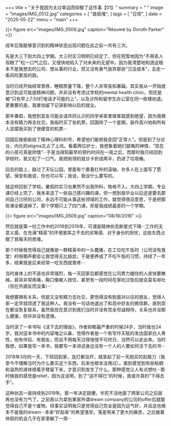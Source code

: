 +++
title = "关于我因为太过幸运而抑郁了这件事【01】"
summary = " "
image = "images/IMG_0512.jpg"
categories = [
    "故纸堆",
]
tags = [
    "日常",
]
date = "2025-05-22"
menu = "main"
+++


{{< figure src="images/IMG_0508.jpg" caption="Résumé by Doroth Parker" >}}

成年后我能够意识到的精神状态出现问题在此之前一共有三次。

先是大三下到大四上学期。大三时实习明明已经定了，但在短暂地因为“不用丢人现眼了”松一口气之后，又很快地陷入了对未来的无望中。因为我清楚地知道这根本不是我想去的公司、想从事的行业，但又没有勇气放弃那些“沉没成本”，去走一条风险更高的路。

当时已经开始经常胃疼、睡眠质量下降，整个人非常丧和暴躁。其实我从一开始就意识到这可能是精神问题，并非没有考虑过学校的mental health clinic，但还是被“只有早上7:50打电话才可能约上”，以及诊所和留学生办公室在同一栋楼劝退。更重要的是，我害怕留下记录影响以后的就业。

那年春假，我想到室友可能会请共同认识的同学来家里做客就感到绝望，因为我根本没有精力再去社交。我临时买了张机票，回国待了一个星期，装作高兴地和所有人显摆我买到了很便宜的机票···

回国后我偷偷挂了精神心理科的号，希望他们能把我变回“正常人”。但是到了分诊台，内化的stigma又占了上风。看着两位护士，我想象着她们鄙夷的神情，“现在的小孩可真是矫情”···于是当得知最早的预约时间在一周之后，而那时我已经回到学校时，我又松了一口气。我把刚领的就诊卡折成两半，扔进了垃圾桶。

回去的路上，路过了天坛公园，里面有个裹着红布的滚轴，许多人在上面写了愿望。保安和我说，你也可以写；我说，我没什么要写的。

就这样回到了学校。暑假的实习也果然不出我所料，格格不入。大四上学期，专业课已经上完了，我本来选了一些自己感兴趣的课，但一想到我毕业以后还是要去那间自己讨厌的公司，永远不可能从事这些领域的工作，就觉得很没意思，于是把那些课全都退掉了。那个学期只上了四门课，却是我成绩最差的一个学期。

{{< figure src="images/IMG_0509.jpg" caption="08/18/2016" >}}

然后就是第一份工作中的2018到2019年，可谓是精神状态断崖式下降···工作的无意义感、在充满“精英”的环境里挥之不去的劣等感、对于身份的担忧，这些东西占据了我每天的思维。

那个时候我觉得自己就像是一群精英中的一头蠢猪，在工位吃午饭时（公司没有食堂）的咀嚼声都会让我觉得无比尴尬，于是便养成了不吃午饭的习惯，持续了一年多，结果就是后来经常一吃东西就胃疼···

当时身体上的不适也非常强烈，每一天回家后都感觉在公司费力绷住的人皮快要散掉。肩背非常疼痛，胸口像被人按住，甚至有一段时间在家吃过饭后就会莫名呕吐（但在外面反而没事）···

我想要拥有关系，但是又没有精力去社交，更觉得没有脸面对以往的朋友，觉得人家一定早就烦透了我这种人。我没有一句话地退出了和高中好友的微信群，直到现在都没恢复联系，虽然我现在意识到我们当时并没有完全坦诚相待，关系也并没那么健康，但并非没有遗憾。

当时读了一本书叫《活下去的理由》，作者抑郁最严重的时候24岁，当时我也24岁。我对这本书中的内容嗤之以鼻，觉得作者是一个有写作天赋的发达国家白人男性，他有伴侣、有朋友，而且不用每天过得惶惶不可终日，当然可以走出来。当时我想，如果我写一本书，我要写一本讲述身边没有一个人的人要如何活下去的书···

2018年3月的一天，下班回到家，连灯都没开，就拿起了前一天刚买的刮眉刀（我至今不理解当时为什么要买这个东西，后来也根本没用过）。直到感觉到有些粘稠和温热的液体顺着手臂留下来，才意识到发生了什么，那种感觉让人有点想吐···那时候我的感觉是relief，因为这说明，到了“迫不得已”的时候，我或许真的“下得去手”。

这种状态一直持续到2019年。那一年决定跳槽，半死不活地面了两家公司之后就再也没有力气了。之前我以为拿到某家所谓dream company的公司的offer后就能觉得自己不是个废物，但事实证明我只是觉得自己完全是因为运气好，并且这也根本不是我的dream···本来“好起来”的希望落空，落差带来了更大的痛苦，之后接着休假的机会几乎在家里躺了一周···